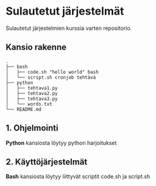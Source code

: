 # Sulautetut järjestelmät 
Sulautetut järjestelmien kurssia varten repositorio.

## Kansio rakenne
```Directory
.
├── bash
│   ├── code.sh "hello world" bash
│   └── script.sh cronjob tehtävä
├── python
│   ├── tehtava1.py
│   ├── tehtava2.py
│   ├── tehtava3.py
│   └── words.txt
└── README.md
```

## 1. Ohjelmointi
**Python** kansiosta löytyy python harjoitukset

## 2. Käyttöjärjestelmät
**Bash** kansiosta löytyy liittyvät scriptit code.sh ja script.sh
